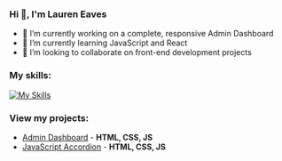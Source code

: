 ### Hi 👋, I'm Lauren Eaves

- 🔭 I’m currently working on a complete, responsive Admin Dashboard
- 🌱 I’m currently learning JavaScript and React
- 👯 I’m looking to collaborate on front-end development projects

### My skills:

[![My Skills](https://skills.thijs.gg/icons?i=js,html,css,java,py)](https://skills.thijs.gg)

### View my projects:
- [Admin Dashboard](https://github.com/laureneaves/admin_dashboard) - **HTML, CSS, JS**
- [JavaScript Accordion](https://github.com/laureneaves/javascript_accordion) - **HTML, CSS, JS**
